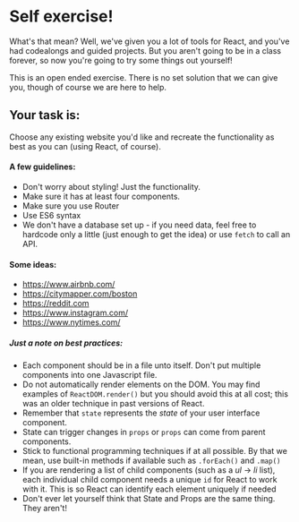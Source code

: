 # Self exercise!

What's that mean? Well, we've given you a lot of tools for React, and you've had codealongs and guided projects. But you aren't going to be in a class forever, so now you're going to try some things out yourself!

This is an open ended exercise. There is no set solution that we can give you, though of course we are here to help.

## Your task is:
Choose any existing website you'd like and recreate the functionality as best as you can (using React, of course).

#### A few guidelines:
* Don't worry about styling! Just the functionality.
* Make sure it has at least four components.
* Make sure you use Router
* Use ES6 syntax
* We don't have a database set up - if you need data, feel free to hardcode only a little (just enough to get the idea) or use `fetch` to call an API.

#### Some ideas:
- https://www.airbnb.com/
- https://citymapper.com/boston
- https://reddit.com
- https://www.instagram.com/
- https://www.nytimes.com/


##### Just a note on best practices:

- Each component should be in a file unto itself. Don't put multiple components into one Javascript file.
- Do not automatically render elements on the DOM. You may find examples of `ReactDOM.render()` but you should avoid this at all cost; this was an older technique in past versions of React.
- Remember that `state` represents the _state_ of your user interface component.
- State can trigger changes in `props` or `props` can come from parent components.
- Stick to functional programming techniques if at all possible. By that we mean, use built-in methods if available such as `.forEach()` and `.map()`
- If you are rendering a list of child components (such as a _ul_ -> _li_ list), each individual child component needs a unique `id` for React to work with it. This is so React can identify each element uniquely if needed
- Don't ever let yourself think that State and Props are the same thing. They aren't!
